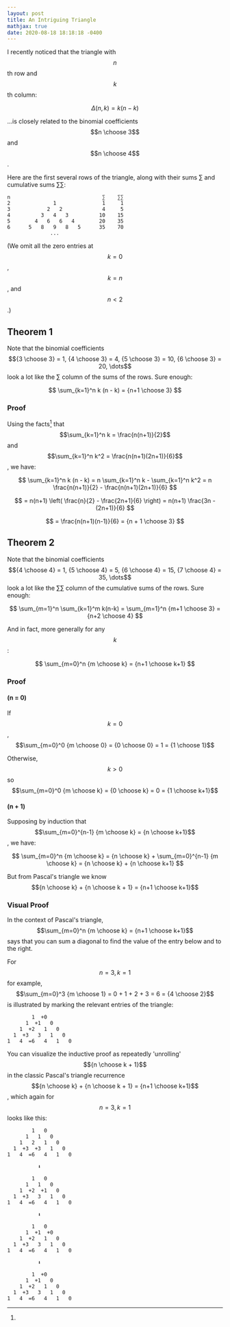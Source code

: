 ```yaml
---
layout: post
title: An Intriguing Triangle
mathjax: true
date: 2020-08-18 18:18:18 -0400
---
```


I recently noticed that the triangle with $$n$$th row and $$k$$th column:

$$
\Delta(n, k) = k (n - k)
$$

…is closely related to the binomial coefficients $$n \choose 3$$ and $$n \choose 4$$.

Here are the first several rows of the triangle, along with their sums ∑ and cumulative sums ∑∑:

```
n                              ∑    ∑∑
2              1               1     1
3            2   2             4     5
4          3   4   3          10    15
5        4   6   6   4        20    35
6      5   8   9   8   5      35    70
              ...
```

(We omit all the zero entries at $$k=0$$, $$k=n$$, and $$n<2$$.)


## Theorem 1

Note that the binomial coefficients $${3 \choose 3} = 1, {4 \choose 3} = 4, {5 \choose 3} = 10, {6 \choose 3} = 20, \dots$$ look a lot like the ∑ column of the sums of the rows. Sure enough:

$$
\sum_{k=1}^n k (n - k) = {n+1 \choose 3}
$$

### Proof

Using the facts[^sums] that $$\sum_{k=1}^n k = \frac{n(n+1)}{2}$$ and $$\sum_{k=1}^n k^2 = \frac{n(n+1)(2n+1)}{6}$$, we have:

[^sums]:

$$
\sum_{k=1}^n k (n - k) = n \sum_{k=1}^n k - \sum_{k=1}^n k^2 = n \frac{n(n+1)}{2} - \frac{n(n+1)(2n+1)}{6}
$$

$$
= n(n+1) \left( \frac{n}{2} - \frac{2n+1}{6} \right) = n(n+1) \frac{3n - (2n+1)}{6}
$$

$$
= \frac{n(n+1)(n-1)}{6} = {n + 1 \choose 3}
$$

$$\tag*{$\blacksquare$}$$


## Theorem 2

Note that the binomial coefficients $${4 \choose 4} = 1, {5 \choose 4} = 5, {6 \choose 4} = 15, {7 \choose 4} = 35, \dots$$ look a lot like the ∑∑ column of the cumulative sums of the rows. Sure enough:

$$
\sum_{m=1}^n \sum_{k=1}^m k(n-k) = \sum_{m=1}^n {m+1 \choose 3} = {n+2 \choose 4}
$$

And in fact, more generally for any $$k$$:

$$
\sum_{m=0}^n {m \choose k} = {n+1 \choose k+1}
$$

### Proof

#### (n = 0)

If $$k=0$$, $$\sum_{m=0}^0 {m \choose 0} = {0 \choose 0} = 1 = {1 \choose 1}$$

Otherwise, $$k>0$$ so $$\sum_{m=0}^0 {m \choose k} = {0 \choose k} = 0 = {1 \choose k+1}$$

#### (n + 1)

Supposing by induction that $$\sum_{m=0}^{n-1} {m \choose k} = {n \choose k+1}$$, we have:

$$
\sum_{m=0}^n {m \choose k} = {n \choose k} + \sum_{m=0}^{n-1} {m \choose k} = {n \choose k} + {n \choose k+1}
$$

But from Pascal's triangle we know $${n \choose k} + {n \choose k + 1} = {n+1 \choose k+1}$$
$$\tag*{$\blacksquare$}$$

### Visual Proof

In the context of Pascal's triangle, $$\sum_{m=0}^n {m \choose k} = {n+1 \choose k+1}$$ says that you can sum a diagonal to find the value of the entry below and to the right.

For $$n=3,k=1$$ for example, $$\sum_{m=0}^3 {m \choose 1} = 0 + 1 + 2 + 3 = 6 = {4 \choose 2}$$ is illustrated by marking the relevant entries of the triangle:

```
        1  +0
      1  +1   0
    1  +2   1   0
  1  +3   3   1   0
1   4  =6   4   1   0
```

You can visualize the inductive proof as repeatedly 'unrolling' $${n \choose k + 1}$$ in the classic Pascal's triangle recurrence $${n \choose k} + {n \choose k + 1} = {n+1 \choose k+1}$$, which again for $$n=3,k=1$$ looks like this:

```
        1   0
      1   1   0
    1   2   1   0
  1  +3  +3   1   0
1   4  =6   4   1   0

          ⬇

        1   0
      1   1   0
    1  +2  +1   0
  1  +3   3   1   0
1   4  =6   4   1   0

          ⬇

        1   0
      1  +1  +0
    1  +2   1   0
  1  +3   3   1   0
1   4  =6   4   1   0

          ⬇

        1  +0
      1  +1   0
    1  +2   1   0
  1  +3   3   1   0
1   4  =6   4   1   0
```
